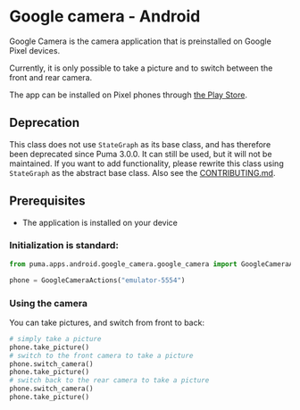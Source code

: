 # Google camera - Android

Google Camera is the camera application that is preinstalled on Google Pixel devices.

Currently, it is only possible to take a picture and to switch between the front and rear camera.

The app can be installed on Pixel phones
through [the Play Store](https://play.google.com/store/apps/details?id=com.google.android.GoogleCamera).

## Deprecation

This class does not use `StateGraph` as its base class, and has therefore been deprecated since Puma 3.0.0. It can still
be used, but it will not be maintained. If you want to add functionality, please rewrite this class using `StateGraph`
as the abstract base class. Also see the [CONTRIBUTING.md](../../../../CONTRIBUTING.md).

## Prerequisites

- The application is installed on your device

### Initialization is standard:

```python
from puma.apps.android.google_camera.google_camera import GoogleCameraActions

phone = GoogleCameraActions("emulator-5554")
```

### Using the camera

You can take pictures, and switch from front to back:

```python
# simply take a picture
phone.take_picture()
# switch to the front camera to take a picture
phone.switch_camera()
phone.take_picture()
# switch back to the rear camera to take a picture
phone.switch_camera()
phone.take_picture()
```